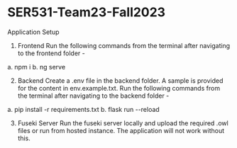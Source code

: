 # SER531-Team23-Fall2023

Application Setup

1. Frontend
Run the following commands from the terminal after navigating to the frontend folder -

a. npm i
b. ng serve

2. Backend
Create a .env file in the backend folder. A sample is provided for the content in env.example.txt. Run the following commands from the terminal after navigating to the backend folder -

a. pip install -r requirements.txt
b. flask run --reload

3. Fuseki Server
Run the fuseki server locally and upload the required .owl files or run from hosted instance. The application will not work without this.